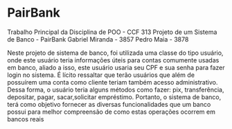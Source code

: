 # PairBank
Trabalho Principal da Disciplina de POO - CCF 313 Projeto de um Sistema de Banco - PairBank Gabriel Miranda - 3857 Pedro Maia - 3878

Neste projeto de sistema de banco, foi utilizada uma classe do tipo usuário, onde este usuário teria informações úteis para contas comumente usadas em banco, aliado a isso, este usuário usaria seu CPF e sua senha para fazer login no sistema. É lícito ressaltar que terão usuários que além de possuírem uma conta como cliente teriam também acesso administrativo. Dessa forma, o usuário teria alguns métodos como fazer: pix, transferência, depositar, pagar, sacar,solicitar  empréstimo. Portanto, o sistema de banco, terá como objetivo fornecer as diversas funcionalidades que um banco possui para melhor compreensão de como estas operações ocorrem em bancos reais
